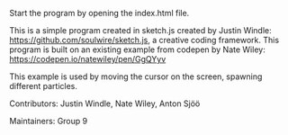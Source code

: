 Start the program by opening the index.html file.

This is a simple program created in sketch.js created by Justin Windle: https://github.com/soulwire/sketch.js, a creative coding framework. This program is built on an existing example from codepen by Nate Wiley: https://codepen.io/natewiley/pen/GgQYyv

This example is used by moving the cursor on the screen, spawning different particles.


Contributors: Justin Windle, Nate Wiley, Anton Sjöö

Maintainers: Group 9